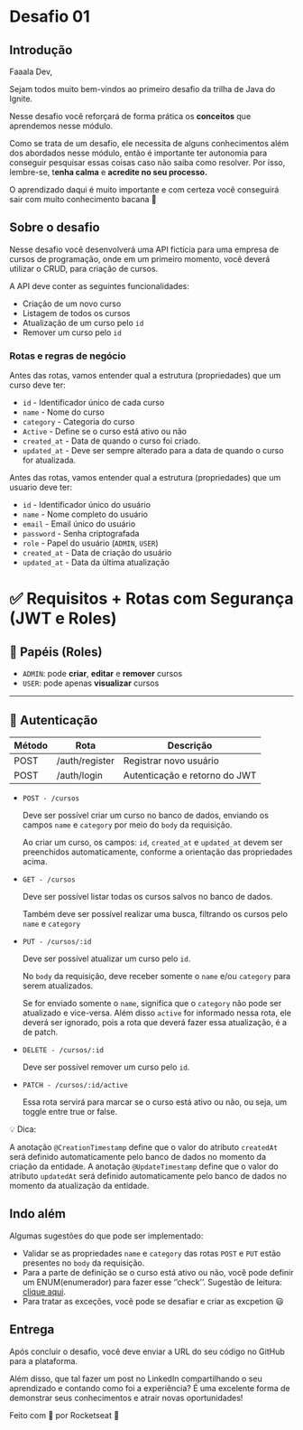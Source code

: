# Desafio 01

## Introdução

Faaala Dev,

Sejam todos muito bem-vindos ao primeiro desafio da trilha de Java do Ignite.

Nesse desafio você reforçará de forma prática os **conceitos** que aprendemos nesse módulo.

Como se trata de um desafio, ele necessita de alguns conhecimentos além dos abordados nesse módulo, então é importante ter autonomia para conseguir pesquisar essas coisas caso não saiba como resolver. Por isso, lembre-se, t**enha calma** e **acredite no seu processo.**

O aprendizado daqui é muito importante e com certeza você conseguirá sair com muito conhecimento bacana 💜

## Sobre o desafio

Nesse desafio você desenvolverá uma API fictícia para uma empresa de cursos de programação, onde em um primeiro momento, você deverá utilizar o CRUD, para criação de cursos.

A API deve conter as seguintes funcionalidades:

- Criação de um novo curso
- Listagem de todos os cursos
- Atualização de um curso pelo `id`
- Remover um curso pelo `id`

### Rotas e regras de negócio

Antes das rotas, vamos entender qual a estrutura (propriedades) que um curso deve ter:

- `id` - Identificador único de cada curso
- `name` - Nome do curso
- `category` - Categoria do curso
- `Active` - Define se o curso está ativo ou não
- `created_at` - Data de quando o curso foi criado.
- `updated_at` - Deve ser sempre alterado para a data de quando o curso for atualizada.

Antes das rotas, vamos entender qual a estrutura (propriedades) que um usuario deve ter:

- `id` - Identificador único do usuário  
- `name` - Nome completo do usuário  
- `email` - Email único do usuário  
- `password` - Senha criptografada  
- `role` - Papel do usuário (`ADMIN`, `USER`)  
- `created_at` - Data de criação do usuário  
- `updated_at` - Data da última atualização  
    
# ✅ Requisitos + Rotas com Segurança (JWT e Roles)



## 👥 Papéis (Roles)

- `ADMIN`: pode **criar**, **editar** e **remover** cursos  
- `USER`: pode apenas **visualizar** cursos
---
## 🔐 Autenticação

| Método | Rota           | Descrição                       |
|--------|----------------|---------------------------------|
| POST   | /auth/register | Registrar novo usuário          |
| POST   | /auth/login    | Autenticação e retorno do JWT   |

- `POST - /cursos`
    
    Deve ser possível criar um curso no banco de dados, enviando os campos `name` e `category` por meio do `body` da requisição.
    
    Ao criar um curso, os campos: `id`, `created_at`   e `updated_at` devem ser preenchidos automaticamente, conforme a orientação das propriedades acima.
    
- `GET - /cursos`
    
    Deve ser possível listar todas os cursos salvos no banco de dados.
    
    Também deve ser possível realizar uma busca, filtrando os cursos pelo `name` e `category`
    
- `PUT - /cursos/:id`
    
    Deve ser possível atualizar um curso pelo `id`.
    
    No `body` da requisição, deve receber somente o `name` e/ou `category` para serem atualizados.
    
    Se for enviado somente o `name`, significa que o `category` não pode ser atualizado e vice-versa. Além disso `active` for informado nessa rota, ele deverá ser ignorado, pois a rota que deverá fazer essa atualização, é a de patch.
    
- `DELETE - /cursos/:id`
    
    Deve ser possível remover um curso pelo `id`.
    
- `PATCH - /cursos/:id/active`
    
    Essa rota servirá para marcar se o curso está ativo ou não, ou seja, um toggle entre true or false.


💡 Dica: 

A anotação `@CreationTimestamp` define que o valor do atributo `createdAt` será definido automaticamente pelo banco de dados no momento da criação da entidade. A anotação `@UpdateTimestamp` define que o valor do atributo `updatedAt` será definido automaticamente pelo banco de dados no momento da atualização da entidade.

## Indo além

Algumas sugestões do que pode ser implementado:

- Validar se as propriedades `name` e `category` das rotas `POST` e `PUT` estão presentes no `body` da requisição.
- Para a parte de definição se o curso está ativo ou não, você pode definir um ENUM(enumerador) para fazer esse ‘’check’’.   Sugestão de leitura: [clique aqui](https://www.devmedia.com.br/enums-no-java/38764).
- Para tratar as exceções, você pode se desafiar e criar as excpetion  😃



## Entrega

Após concluir o desafio, você deve enviar a URL do seu código no GitHub para a plataforma. 

Além disso, que tal fazer um post no LinkedIn compartilhando o seu aprendizado e contando como foi a experiência?
É uma excelente forma de demonstrar seus conhecimentos e atrair novas oportunidades!

Feito com 💜 por Rocketseat 👋